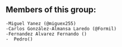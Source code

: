 ## Members of this group:
    -Miguel Yanez (@miguex255)
    -Carlos González-Almansa Laredo (@Formil)
    -Fernandez Alvarez Fernando ()
    -  Pedro()
